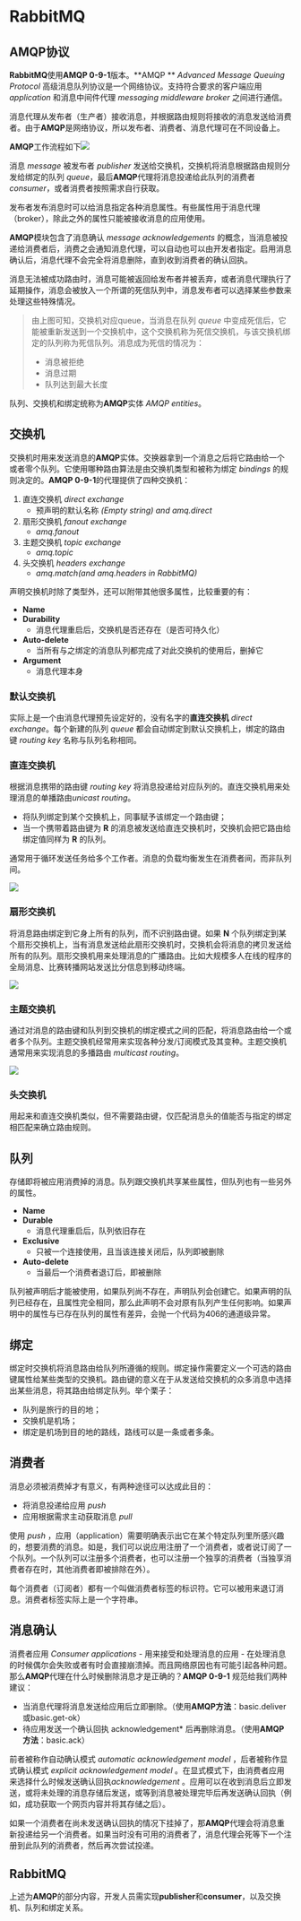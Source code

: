 # RabbitMQ

## AMQP协议

**RabbitMQ**使用**AMQP 0-9-1**版本。**AMQP ** *Advanced Message Queuing Protocol*  高级消息队列协议是一个网络协议。支持符合要求的客户端应用 *application* 和消息中间件代理 *messaging middleware broker* 之间进行通信。

消息代理从发布者（生产者）接收消息，并根据路由规则将接收的消息发送给消费者。由于**AMQP**是网络协议，所以发布者、消费者、消息代理可在不同设备上。

**AMQP**工作流程如下![](./hello-world-example-routing.png)

消息 *message*  被发布者 *publisher* 发送给交换机，交换机将消息根据路由规则分发给绑定的队列 *queue*，最后**AMQP**代理将消息投递给此队列的消费者 *consumer*，或者消费者按照需求自行获取。

发布者发布消息时可以给消息指定各种消息属性。有些属性用于消息代理（broker），除此之外的属性只能被接收消息的应用使用。

**AMQP**模块包含了消息确认 *message acknowledgements* 的概念，当消息被投递给消费者后，消费之会通知消息代理，可以自动也可以由开发者指定。启用消息确认后，消息代理不会完全将消息删除，直到收到消费者的确认回执。

消息无法被成功路由时，消息可能被返回给发布者并被丢弃，或者消息代理执行了延期操作，消息会被放入一个所谓的死信队列中，消息发布者可以选择某些参数来处理这些特殊情况。

> 由上图可知，交换机对应queue，当消息在队列 *queue* 中变成死信后，它能被重新发送到一个交换机中，这个交换机称为死信交换机，与该交换机绑定的队列称为死信队列。消息成为死信的情况为：
>
> * 消息被拒绝
> * 消息过期
> * 队列达到最大长度

队列、交换机和绑定统称为**AMQP**实体 *AMQP entities*。



## 交换机

交换机时用来发送消息的**AMQP**实体。交换器拿到一个消息之后将它路由给一个或者零个队列。它使用哪种路由算法是由交换机类型和被称为绑定 *bindings* 的规则决定的。**AMQP 0-9-1**的代理提供了四种交换机：

1. 直连交换机 *direct exchange*
   * 预声明的默认名称 *(Empty string) and amq.direct*
2. 扇形交换机 *fanout exchange*
   * *amq.fanout*
3. 主题交换机 *topic exchange*
   * *amq.topic*
4. 头交换机 *headers exchange*
   * *amq.match(and amq.headers in RabbitMQ)*

声明交换机时除了类型外，还可以附带其他很多属性，比较重要的有：

* **Name**
* **Durability**
  * 消息代理重启后，交换机是否还存在（是否可持久化）
* **Auto-delete**
  * 当所有与之绑定的消息队列都完成了对此交换机的使用后，删掉它
* **Argument** 
  * 消息代理本身

### 默认交换机

实际上是一个由消息代理预先设定好的，没有名字的**直连交换机** *direct exchange*。每个新建的队列 *queue* 都会自动绑定到默认交换机上，绑定的路由键 *routing key* 名称与队列名称相同。

### 直连交换机

根据消息携带的路由键 *routing key* 将消息投递给对应队列的。直连交换机用来处理消息的单播路由*unicast routing*。

* 将队列绑定到某个交换机上，同事赋予该绑定一个路由键；
* 当一个携带着路由键为 **R** 的消息被发送给直连交换机时，交换机会把它路由给绑定值同样为 **R** 的队列。

通常用于循环发送任务给多个工作者。消息的负载均衡发生在消费者间，而非队列间。

![](./exchange-direct.png)

### 扇形交换机

将消息路由绑定到它身上所有的队列，而不识别路由键。如果 **N** 个队列绑定到某个扇形交换机上，当有消息发送给此扇形交换机时，交换机会将消息的拷贝发送给所有的队列。扇形交换机用来处理消息的广播路由。比如大规模多人在线的程序的全局消息、比赛转播网站发送比分信息到移动终端。

![](./exchange-fanout.png)

### 主题交换机

通过对消息的路由键和队列到交换机的绑定模式之间的匹配，将消息路由给一个或者多个队列。主题交换机经常用来实现各种分发/订阅模式及其变种。主题交换机通常用来实现消息的多播路由 *multicast routing*。

![](./excahnge-topic.png)

### 头交换机

用起来和直连交换机类似，但不需要路由键，仅匹配消息头的值能否与指定的绑定相匹配来确立路由规则。

## 队列

存储即将被应用消费掉的消息。队列跟交换机共享某些属性，但队列也有一些另外的属性。

* **Name**
* **Durable** 
  * 消息代理重启后，队列依旧存在
* **Exclusive**
  * 只被一个连接使用，且当该连接关闭后，队列即被删除
* **Auto-delete**
  * 当最后一个消费者退订后，即被删除

队列被声明后才能被使用，如果队列尚不存在，声明队列会创建它。如果声明的队列已经存在，且属性完全相同，那么此声明不会对原有队列产生任何影响。如果声明中的属性与已存在队列的属性有差异，会抛一个代码为406的通道级异常。

## 绑定

绑定时交换机将消息路由给队列所遵循的规则。绑定操作需要定义一个可选的路由键属性给某些类型的交换机。路由键的意义在于从发送给交换机的众多消息中选择出某些消息，将其路由给绑定队列。举个栗子：

* 队列是旅行的目的地；
* 交换机是机场；
* 绑定是机场到目的地的路线，路线可以是一条或者多条。

## 消费者

消息必须被消费掉才有意义，有两种途径可以达成此目的：

* 将消息投递给应用 *push*
* 应用根据需求主动获取消息 *pull*

使用 *push* ，应用（application）需要明确表示出它在某个特定队列里所感兴趣的，想要消费的消息。如是，我们可以说应用注册了一个消费者，或者说订阅了一个队列。一个队列可以注册多个消费者，也可以注册一个独享的消费者（当独享消费者存在时，其他消费者即被排除在外）。

每个消费者（订阅者）都有一个叫做消费者标签的标识符。它可以被用来退订消息。消费者标签实际上是一个字符串。

## 消息确认

消费者应用 *Consumer applications* - 用来接受和处理消息的应用 - 在处理消息的时候偶尔会失败或者有时会直接崩溃掉。而且网络原因也有可能引起各种问题。那么**AMQP**代理在什么时候删除消息才是正确的？**AMQP 0-9-1** 规范给我们两种建议：

- 当消息代理将消息发送给应用后立即删除。（使用**AMQP方法**：basic.deliver或basic.get-ok）
- 待应用发送一个确认回执 acknowledgement* 后再删除消息。（使用**AMQP方法**：basic.ack）

前者被称作自动确认模式 *automatic acknowledgement model* ，后者被称作显式确认模式 *explicit acknowledgement model* 。在显式模式下，由消费者应用来选择什么时候发送确认回执*acknowledgement* 。应用可以在收到消息后立即发送，或将未处理的消息存储后发送，或等到消息被处理完毕后再发送确认回执（例如，成功获取一个网页内容并将其存储之后）。

如果一个消费者在尚未发送确认回执的情况下挂掉了，那**AMQP**代理会将消息重新投递给另一个消费者。如果当时没有可用的消费者了，消息代理会死等下一个注册到此队列的消费者，然后再次尝试投递。

## RabbitMQ

上述为**AMQP**的部分内容，开发人员需实现**publisher**和**consumer**，以及交换机、队列和绑定关系。

